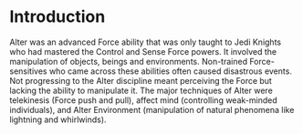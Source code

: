 # Introduction

Alter was an advanced Force ability that was only taught to Jedi Knights who had mastered the Control and Sense Force powers.
It involved the manipulation of objects, beings and environments.
Non-trained Force-sensitives who came across these abilities often caused disastrous events.
Not progressing to the Alter discipline meant perceiving the Force but lacking the ability to manipulate it.
The major techniques of Alter were telekinesis (Force push and pull), affect mind (controlling weak-minded individuals), and Alter Environment (manipulation of natural phenomena like lightning and whirlwinds).
